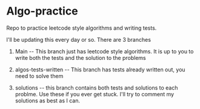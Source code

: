 # Algo-practice
Repo to practice leetcode style algorithms and writing tests.

I'll be updating this every day or so. There are 3 branches

1. Main -- This branch just has leetcode style algorithms. It is up to you to write both the tests and the solution to the problems

2. algos-tests-written -- This branch has tests already written out, you need to solve them

3. solutions -- this branch contains both tests and solutions to each problme. Use these if you ever get stuck. I'll try to comment my solutions as best as I can.
